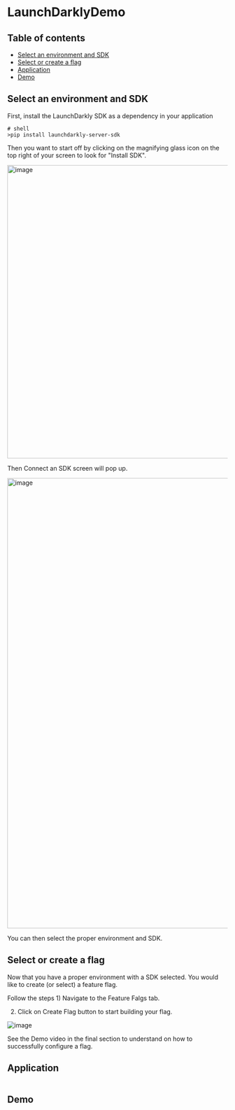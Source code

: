 # LaunchDarklyDemo

## Table of contents
* [Select an environment and SDK](#LaunchDarkly-Basics)
* [Select or create a flag](#Feature-Flag)
* [Application](#application)
* [Demo](#demo)

## Select an environment and SDK

First, install the LaunchDarkly SDK as a dependency in your application
```
# shell
>pip install launchdarkly-server-sdk

```


Then you want to start off by clicking on the magnifying glass icon on the top right of your screen to look for "Install SDK". 

<img width="671" alt="image" src="https://user-images.githubusercontent.com/30054892/174505770-f08e4eb7-d5fc-411b-b806-f0ad45d377e8.png">

Then Connect an SDK screen will pop up. 

<img width="1030" alt="image" src="https://user-images.githubusercontent.com/30054892/174505828-f3f24df4-3419-4339-a39e-4f17559ddaa4.png">

You can then select the proper environment and SDK. 
	
## Select or create a flag

Now that you have a proper environment with a SDK selected. You would like to create (or select) a feature flag. 

Follow the steps 1) Navigate to the Feature Falgs tab. 

2) Click on Create Flag button to start building your flag. 

![image](https://user-images.githubusercontent.com/30054892/174506432-b873ed76-36f3-425a-a558-e625c7f7fdf2.png)


See the Demo video in the final section to understand on how to successfully configure a flag.



	
## Application

```

```

## Demo
